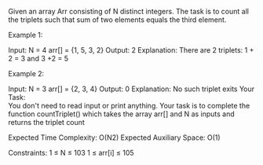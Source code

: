Given an array Arr consisting of N distinct integers. The task is to count all the triplets such that sum of two elements equals the third element.
 
Example 1:

Input: 
N = 4 
arr[] = {1, 5, 3, 2}
Output: 2 
Explanation: There are 2 triplets:
 1 + 2 = 3 and 3 +2 = 5

Example 2:

Input: 
N = 3
arr[] = {2, 3, 4}
Output: 0
Explanation: No such triplet exits
Your Task:  
You don't need to read input or print anything. Your task is to complete the function countTriplet() which takes the array arr[] and N as inputs and returns the triplet count

Expected Time Complexity: O(N2)
Expected Auxiliary Space: O(1)

Constraints:
1 ≤ N ≤ 103
1 ≤ arr[i] ≤ 105
